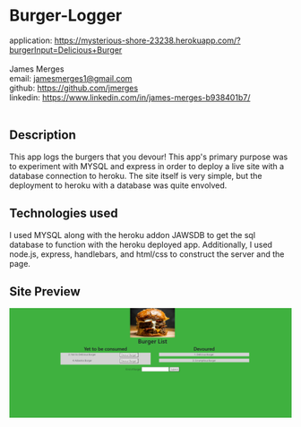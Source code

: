 # Burger-Logger
application: https://mysterious-shore-23238.herokuapp.com/?burgerInput=Delicious+Burger  
<br>
James Merges  
email: jamesmerges1@gmail.com  
github: https://github.com/jmerges  
linkedin: https://www.linkedin.com/in/james-merges-b938401b7/  
<br>
## Description
This app logs the burgers that you devour! This app's primary purpose was to experiment with MYSQL and express in order to deploy a live site with a database connection to heroku. The site itself is very simple, but the deployment to heroku with a database was quite envolved.

## Technologies used
I used MYSQL along with the heroku addon JAWSDB to get the sql database to function with the heroku deployed app. Additionally, I used node.js, express, handlebars, and html/css to construct the server and the page.

## Site Preview
![](./public/assets/img/burgerPreview.png)
